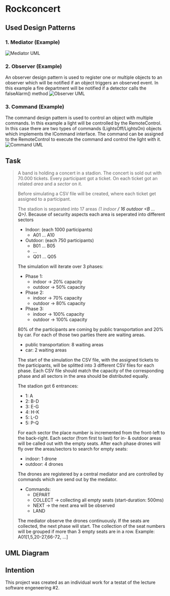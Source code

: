  # Rockconcert
 ## Used Design Patterns
 ### 1. Mediator (Example)
 ![Mediator UML](https://i.imgur.com/gN7Fp38.png)
 
 ### 2. Observer  (Example)
 An observer design pattern is used to register one or multiple objects to an observer which will be notified if an object triggers an observed event. In this example a fire department will be notified if a detector calls the falseAlarm() method
 ![Observer UML](https://i.imgur.com/kklq8PH.png)
 
 ### 3. Command  (Example)
 The command design pattern is used to control an object with multiple commands. In this example a light will be controlled by the RemoteControl. In this case there are two types of commands (LightsOff/LightsOn) objects which implements the ICommand interface. The command can be assigned to the RemoteControl to execute the command and control the light with it.
 ![Command UML](https://i.imgur.com/ARciRX8.png)
 
 
 ## Task
 
 > A band is holding a concert in a stadion. The concert is sold out with 70.000 tickets.
 > Every participant got a ticket. On each ticket got an related *area* and a *sector* on it.
 >
 > Before simulating a CSV file will be created, where each ticket get assigned to a participant.
 >
 > The stadion is separated into 17 areas *(1 indoor <A>/ 16 outdoor <B ... Q>)*.
 > Because of security aspects each area is seperated into different sectors
 > * Indoor: (each 1000 participants) 
 >   * A01 ... A10
 > * Outdoor: (each 750 participants)
 >   * B01 ... B05
 >   * ...
 >   * Q01 ... Q05
 >
 >  The simulation will iterate over 3 phases:
 >  * Phase 1:
 >	  * indoor -> 20% capacity
 >	  * outdoor -> 50% capacity
 >  * Phase 2:
 >	  * indoor -> 70% capacity
 >	  * outdoor -> 80% capacity
 >  * Phase 3:
 >	  * indoor -> 100% capacity
 >	  * outdoor -> 100% capacity
 >
 > 80% of the participants are coming by public transportation and 20% by car.
 > For each of those two parties there are waiting areas.
 >  * public transportation: 8 waiting areas
 >  * car: 2 waiting areas
 >
 > The start of the simulation the CSV file, with the assigned tickets to the participants, will be splitted into 3 different CSV files for each phase.
 > Each CSV file should match the capacity of the corresponding phase and all sectors in the area should be distributed equally.
 >
 > The stadion got 6 entrances:
 > * 1: A
 > * 2: B-D
 > * 3: E-G
 > * 4: H-K
 > * 5: L-O
 > * 5: P-Q
 >
 > For each sector the place number is incremented from the front-left to the back-right.
 > Each sector (from first to last) for in- & outdoor areas will be called out with the empty seats.
 > After each phase drones will fly over the areas/sectors to search for empty seats:
 > * indoor: 1 drone
 > * outdoor: 4 drones
 >
 > The drones are registered by a central mediator and are controlled by commands which are send out by the mediator.
 > * Commands: 
 >   * DEPART
 >   * COLLECT -> collecting all empty seats (start-duration: 500ms)
 >   * NEXT -> the next area will be observed
 >   * LAND
 >
 > The mediator observe the drones continuously. If the seats are collected, the next phase will start.
 > The collection of the seat numbers will be grouped if more than 3 empty seats are in a row.
 > Example: A01[1,5,20-27,66-72, ...]
 
  ## UML Diagram
  
  <insert here>
  
  ## Intention
  This project was created as an individual work for a testat of the lecture software engeneering #2.